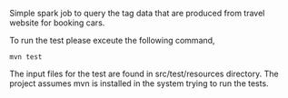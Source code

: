 Simple spark job to query the tag data that are produced from travel website for booking cars. 

To run the test please exceute the following command,

```
mvn test
```

The input files for the test are found in src/test/resources directory. The project assumes mvn is installed in the system trying to run the tests.
